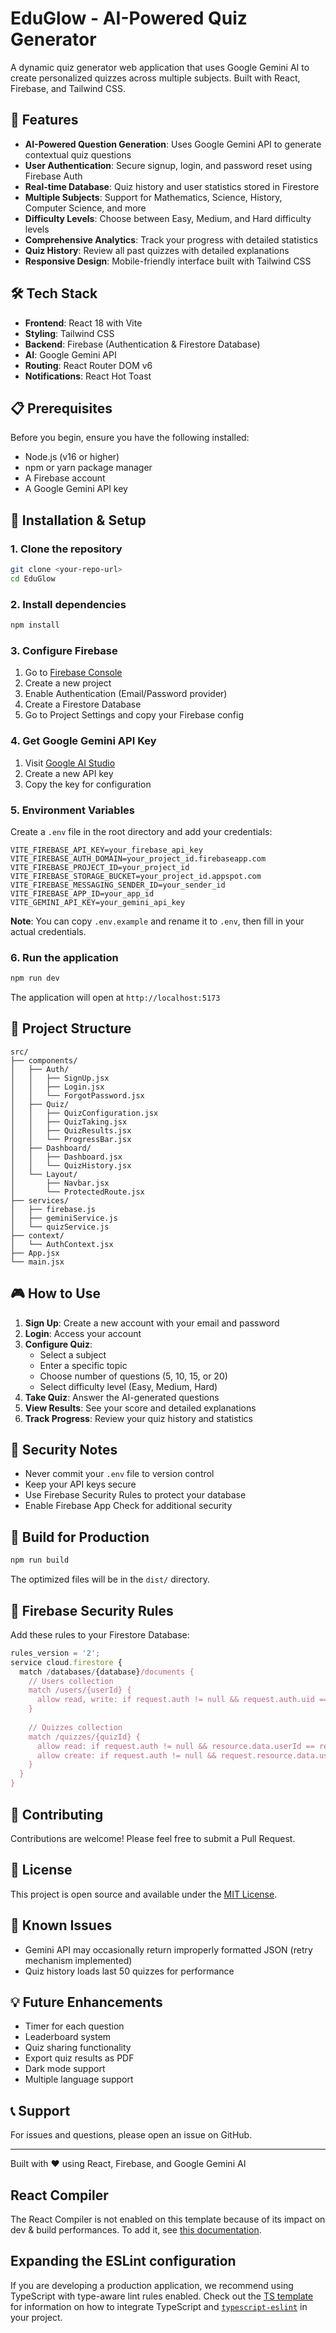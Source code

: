 # EduGlow - AI-Powered Quiz Generator

A dynamic quiz generator web application that uses Google Gemini AI to create personalized quizzes across multiple subjects. Built with React, Firebase, and Tailwind CSS.

## 🚀 Features

- **AI-Powered Question Generation**: Uses Google Gemini API to generate contextual quiz questions
- **User Authentication**: Secure signup, login, and password reset using Firebase Auth
- **Real-time Database**: Quiz history and user statistics stored in Firestore
- **Multiple Subjects**: Support for Mathematics, Science, History, Computer Science, and more
- **Difficulty Levels**: Choose between Easy, Medium, and Hard difficulty levels
- **Comprehensive Analytics**: Track your progress with detailed statistics
- **Quiz History**: Review all past quizzes with detailed explanations
- **Responsive Design**: Mobile-friendly interface built with Tailwind CSS

## 🛠️ Tech Stack

- **Frontend**: React 18 with Vite
- **Styling**: Tailwind CSS
- **Backend**: Firebase (Authentication & Firestore Database)
- **AI**: Google Gemini API
- **Routing**: React Router DOM v6
- **Notifications**: React Hot Toast

## 📋 Prerequisites

Before you begin, ensure you have the following installed:
- Node.js (v16 or higher)
- npm or yarn package manager
- A Firebase account
- A Google Gemini API key

## 🔧 Installation & Setup

### 1. Clone the repository

```bash
git clone <your-repo-url>
cd EduGlow
```

### 2. Install dependencies

```bash
npm install
```

### 3. Configure Firebase

1. Go to [Firebase Console](https://console.firebase.google.com/)
2. Create a new project
3. Enable Authentication (Email/Password provider)
4. Create a Firestore Database
5. Go to Project Settings and copy your Firebase config

### 4. Get Google Gemini API Key

1. Visit [Google AI Studio](https://makersuite.google.com/app/apikey)
2. Create a new API key
3. Copy the key for configuration

### 5. Environment Variables

Create a `.env` file in the root directory and add your credentials:

```env
VITE_FIREBASE_API_KEY=your_firebase_api_key
VITE_FIREBASE_AUTH_DOMAIN=your_project_id.firebaseapp.com
VITE_FIREBASE_PROJECT_ID=your_project_id
VITE_FIREBASE_STORAGE_BUCKET=your_project_id.appspot.com
VITE_FIREBASE_MESSAGING_SENDER_ID=your_sender_id
VITE_FIREBASE_APP_ID=your_app_id
VITE_GEMINI_API_KEY=your_gemini_api_key
```

**Note**: You can copy `.env.example` and rename it to `.env`, then fill in your actual credentials.

### 6. Run the application

```bash
npm run dev
```

The application will open at `http://localhost:5173`

## 📁 Project Structure

```
src/
├── components/
│   ├── Auth/
│   │   ├── SignUp.jsx
│   │   ├── Login.jsx
│   │   └── ForgotPassword.jsx
│   ├── Quiz/
│   │   ├── QuizConfiguration.jsx
│   │   ├── QuizTaking.jsx
│   │   ├── QuizResults.jsx
│   │   └── ProgressBar.jsx
│   ├── Dashboard/
│   │   ├── Dashboard.jsx
│   │   └── QuizHistory.jsx
│   └── Layout/
│       ├── Navbar.jsx
│       └── ProtectedRoute.jsx
├── services/
│   ├── firebase.js
│   ├── geminiService.js
│   └── quizService.js
├── context/
│   └── AuthContext.jsx
├── App.jsx
└── main.jsx
```

## 🎮 How to Use

1. **Sign Up**: Create a new account with your email and password
2. **Login**: Access your account
3. **Configure Quiz**: 
   - Select a subject
   - Enter a specific topic
   - Choose number of questions (5, 10, 15, or 20)
   - Select difficulty level (Easy, Medium, Hard)
4. **Take Quiz**: Answer the AI-generated questions
5. **View Results**: See your score and detailed explanations
6. **Track Progress**: Review your quiz history and statistics

## 🔐 Security Notes

- Never commit your `.env` file to version control
- Keep your API keys secure
- Use Firebase Security Rules to protect your database
- Enable Firebase App Check for additional security

## 🚀 Build for Production

```bash
npm run build
```

The optimized files will be in the `dist/` directory.

## 📝 Firebase Security Rules

Add these rules to your Firestore Database:

```javascript
rules_version = '2';
service cloud.firestore {
  match /databases/{database}/documents {
    // Users collection
    match /users/{userId} {
      allow read, write: if request.auth != null && request.auth.uid == userId;
    }
    
    // Quizzes collection
    match /quizzes/{quizId} {
      allow read: if request.auth != null && resource.data.userId == request.auth.uid;
      allow create: if request.auth != null && request.resource.data.userId == request.auth.uid;
    }
  }
}
```

## 🤝 Contributing

Contributions are welcome! Please feel free to submit a Pull Request.

## 📄 License

This project is open source and available under the [MIT License](LICENSE).

## 🐛 Known Issues

- Gemini API may occasionally return improperly formatted JSON (retry mechanism implemented)
- Quiz history loads last 50 quizzes for performance

## 💡 Future Enhancements

- Timer for each question
- Leaderboard system
- Quiz sharing functionality
- Export quiz results as PDF
- Dark mode support
- Multiple language support

## 📞 Support

For issues and questions, please open an issue on GitHub.

---

Built with ❤️ using React, Firebase, and Google Gemini AI

## React Compiler

The React Compiler is not enabled on this template because of its impact on dev & build performances. To add it, see [this documentation](https://react.dev/learn/react-compiler/installation).

## Expanding the ESLint configuration

If you are developing a production application, we recommend using TypeScript with type-aware lint rules enabled. Check out the [TS template](https://github.com/vitejs/vite/tree/main/packages/create-vite/template-react-ts) for information on how to integrate TypeScript and [`typescript-eslint`](https://typescript-eslint.io) in your project.

